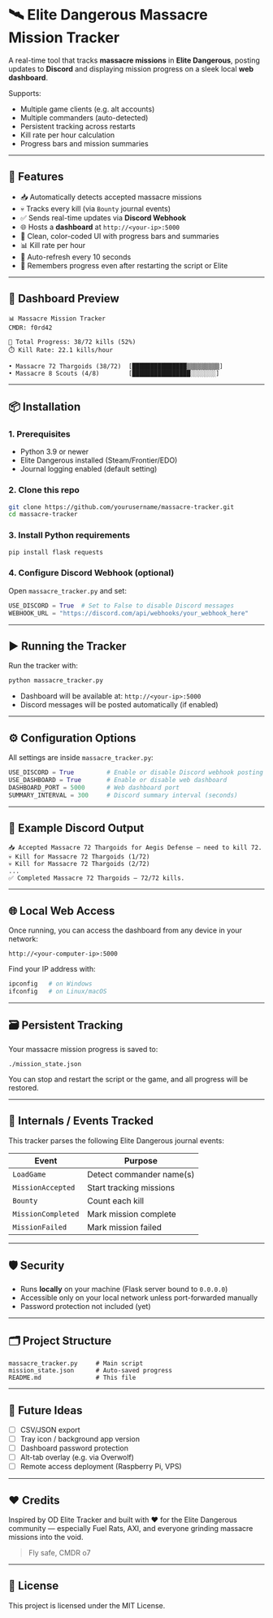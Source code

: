 # 🛰️ Elite Dangerous Massacre Mission Tracker

A real-time tool that tracks **massacre missions** in **Elite Dangerous**, posting updates to **Discord** and displaying mission progress on a sleek local **web dashboard**.

Supports:
- Multiple game clients (e.g. alt accounts)
- Multiple commanders (auto-detected)
- Persistent tracking across restarts
- Kill rate per hour calculation
- Progress bars and mission summaries

---

## 🔧 Features

- 📥 Automatically detects accepted massacre missions
- 💀 Tracks every kill (via `Bounty` journal events)
- ✅ Sends real-time updates via **Discord Webhook**
- 🌐 Hosts a **dashboard** at `http://<your-ip>:5000`
- 🎨 Clean, color-coded UI with progress bars and summaries
- 📊 Kill rate per hour
- 🔁 Auto-refresh every 10 seconds
- 🧠 Remembers progress even after restarting the script or Elite

---

## 📸 Dashboard Preview

```
📊 Massacre Mission Tracker
CMDR: f0rd42

🧮 Total Progress: 38/72 kills (52%)
⏱️ Kill Rate: 22.1 kills/hour

• Massacre 72 Thargoids (38/72)  [███████████████▒▒▒▒▒▒▒▒▒]
• Massacre 8 Scouts (4/8)        [████████████████░░░░░░░]
```

---

## 📦 Installation

### 1. Prerequisites

- Python 3.9 or newer
- Elite Dangerous installed (Steam/Frontier/EDO)
- Journal logging enabled (default setting)

### 2. Clone this repo

```bash
git clone https://github.com/yourusername/massacre-tracker.git
cd massacre-tracker
```

### 3. Install Python requirements

```bash
pip install flask requests
```

### 4. Configure Discord Webhook (optional)

Open `massacre_tracker.py` and set:

```python
USE_DISCORD = True  # Set to False to disable Discord messages
WEBHOOK_URL = "https://discord.com/api/webhooks/your_webhook_here"
```

---

## ▶️ Running the Tracker

Run the tracker with:

```bash
python massacre_tracker.py
```

- Dashboard will be available at: `http://<your-ip>:5000`
- Discord messages will be posted automatically (if enabled)

---

## ⚙️ Configuration Options

All settings are inside `massacre_tracker.py`:

```python
USE_DISCORD = True         # Enable or disable Discord webhook posting
USE_DASHBOARD = True       # Enable or disable web dashboard
DASHBOARD_PORT = 5000      # Web dashboard port
SUMMARY_INTERVAL = 300     # Discord summary interval (seconds)
```

---

## 🧪 Example Discord Output

```
📥 Accepted Massacre 72 Thargoids for Aegis Defense — need to kill 72.
💀 Kill for Massacre 72 Thargoids (1/72)
💀 Kill for Massacre 72 Thargoids (2/72)
...
✅ Completed Massacre 72 Thargoids — 72/72 kills.
```

---

## 🌐 Local Web Access

Once running, you can access the dashboard from any device in your network:

```
http://<your-computer-ip>:5000
```

Find your IP address with:

```bash
ipconfig   # on Windows
ifconfig   # on Linux/macOS
```

---

## 🗃️ Persistent Tracking

Your massacre mission progress is saved to:

```
./mission_state.json
```

You can stop and restart the script or the game, and all progress will be restored.

---

## 🧠 Internals / Events Tracked

This tracker parses the following Elite Dangerous journal events:

| Event           | Purpose                     |
|-----------------|-----------------------------|
| `LoadGame`      | Detect commander name(s)    |
| `MissionAccepted` | Start tracking missions     |
| `Bounty`        | Count each kill             |
| `MissionCompleted` | Mark mission complete      |
| `MissionFailed` | Mark mission failed         |

---

## 🛡️ Security

- Runs **locally** on your machine (Flask server bound to `0.0.0.0`)
- Accessible only on your local network unless port-forwarded manually
- Password protection not included (yet)

---

## 🗂️ Project Structure

```
massacre_tracker.py     # Main script
mission_state.json      # Auto-saved progress
README.md               # This file
```

---

## 🚀 Future Ideas

- [ ] CSV/JSON export
- [ ] Tray icon / background app version
- [ ] Dashboard password protection
- [ ] Alt-tab overlay (e.g. via Overwolf)
- [ ] Remote access deployment (Raspberry Pi, VPS)

---

## ❤️ Credits

Inspired by OD Elite Tracker and built with ❤️ for the Elite Dangerous community — especially Fuel Rats, AXI, and everyone grinding massacre missions into the void.

> Fly safe, CMDR o7

---

## 📜 License

This project is licensed under the MIT License.
